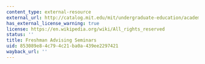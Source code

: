 ```yaml
---
content_type: external-resource
external_url: http://catalog.mit.edu/mit/undergraduate-education/academic-research-options/freshman-advising-seminars/
has_external_license_warning: true
license: https://en.wikipedia.org/wiki/All_rights_reserved
status: ''
title: Freshman Advising Seminars
uid: 853089e8-4c79-4c21-ba0a-439ee2297421
wayback_url: ''
---
```


